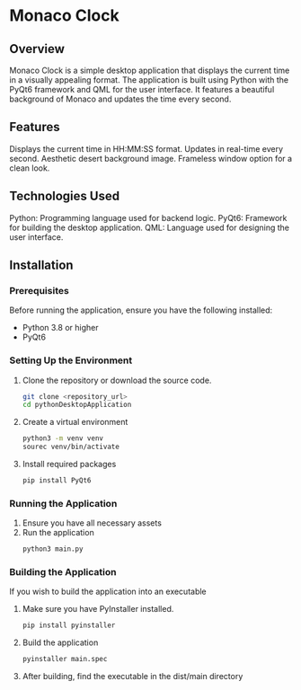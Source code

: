 # Monaco Clock

## Overview

Monaco Clock is a simple desktop application that displays the current time in a visually appealing format. The application is built using Python with the PyQt6 framework and QML for the user interface. It features a beautiful background of Monaco and updates the time every second.

## Features

Displays the current time in HH:MM:SS
format.
Updates in real-time every second.
Aesthetic desert background image.
Frameless window option for a clean look.

## Technologies Used

Python: Programming language used for backend logic.
PyQt6: Framework for building the desktop application.
QML: Language used for designing the user interface.

## Installation
### Prerequisites
Before running the application, ensure you have the following installed:

- Python 3.8 or higher
- PyQt6

### Setting Up the Environment

1. Clone the repository or download the source code.

   ```bash
   git clone <repository_url>
   cd pythonDesktopApplication
   ```
2. Create a virtual environment

    ```bash
    python3 -m venv venv
    sourec venv/bin/activate
    ```
3. Install required packages
    ```bash
    pip install PyQt6
    ```
### Running the Application
1. Ensure you have all necessary assets
2. Run the application
    ```bash
    python3 main.py
    ```
### Building the Application
If you wish to build the application into an executable

1. Make sure you have PyInstaller installed. 
    ```bash
    pip install pyinstaller
    ```
2. Build the application
    ```bash 
    pyinstaller main.spec
    ```
3. After building, find the executable in the dist/main directory
